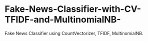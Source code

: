 # Fake-News-Classifier-with-CV-TFIDF-and-MultinomialNB-
Fake News Classifier using CountVectorizer, TFIDF, MultinomialNB.
